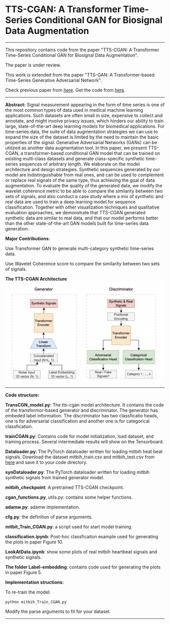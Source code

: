 # TTS-CGAN: A Transformer Time-Series Conditional GAN for Biosignal Data Augmentation
---

This repository contains code from the paper "TTS-CGAN: A Transformer Time-Series Conditional GAN for Biosignal Data Augmentation".

The paper is under review.

This work is extended from the paper "TTS-GAN: A Transformer-based Time-Series Generative Adversarial Network".

Check previous paper from [here](https://arxiv.org/abs/2202.02691). Get the code from [here](https://github.com/imics-lab/tts-gan).

---

**Abstract:**
Signal measurement appearing in the form of time series is one of the most common types of data used in medical machine learning applications. Such datasets are often small in size, expensive to collect and annotate, and might involve privacy issues, which hinders our ability to train large, state-of-the-art deep learning models for biomedical applications. For time-series data, the suite of data augmentation strategies we can use to expand the size of the dataset is limited by the need to maintain the basic properties of the signal. Generative Adversarial Networks (GANs) can be utilized as another data augmentation tool. In this paper, we present TTS-CGAN, a transformer-based conditional GAN model that can be trained on existing multi-class datasets and generate class-specific synthetic time-series sequences of arbitrary length. We elaborate on the model architecture and design strategies. Synthetic sequences generated by our model are indistinguishable from real ones, and can be used to complement or replace real signals of the same type, thus achieving the goal of data augmentation. To evaluate the quality of the generated data, we modify the wavelet coherence metric to be able to compare the similarity between two sets of signals, and also conduct a case study where a mix of synthetic and real data are used to train a deep learning model for sequence classification. Together with other visualization techniques and qualitative evaluation approaches, we demonstrate that TTS-CGAN generated synthetic data are similar to real data, and that our model performs better than the other state-of-the-art GAN models built for time-series data generation. 

**Major Contributions:**

Use Transformer GAN to generate multi-category synthetic time-series data.

Use Wavelet Coherence score to compare the similarity between two sets of signals.

**The TTS-CGAN Architecture** 
![TTS-CGAN Architecture](./TTS-CGAN.png)

---
**Code structure:**

**TransCGN_model.py**: The tts-cgan model architecture. It contains the code of the transformor-based generator and discriminator. The generator has embeded label information. The discriminator has two classficatio heads, one is for adversarial classification and another one is for categorical classfication.    

**trainCGAN.py**: Contains code for model initialization, load dataset, and training process. Several intermediate results will show on the Tensorboard.

**Dataloader.py**: The PyTorch dataloader written for loading mitbih heat beat signals. Download the dataset mitbih_train.csv and mitbih_test.csv from [here](https://www.kaggle.com/code/azazurrehmanbutt/ecg-classification-using-cnn-lstm/data?scriptVersionId=74982392) and save it to your code directory. 

**synDataloader.py**: The PyTorch dataloader written for loading mitbih synthetic signals from trained generator model. 

**mitbih_checkpoint**: A pretrained TTS-CGAN checkpoint.

**cgan_functions.py**, utils.py: contains some helper functions. 

**adamw.py**: adamw implementation. 

**cfg.py**: the definition of parse arguments. 

**mitbit_Train_CGAN.py**: a script used for start model training. 

**classification.ipynb**: Post-hoc classficaiton example used for generating the plots in paper Figure 10. 

**LookAtData.ipynb**: show some plots of real mitbih heartbeat signals and synthetic signals. 

**The folder Label-embedding**: contains code used for generating the plots in paper Figure 5. 


**Implementation structions:**


To re-train the model: 
```
python mitbih_Train_CGAN.py
```
Modify the parse arguments to fit for your dataset. 

---
